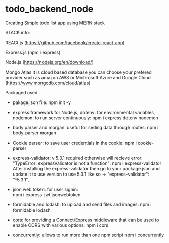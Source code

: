 # todo_backend_node

Creating Simple todo list app using MERN stack

STACK info:

REACt.js (https://github.com/facebook/create-react-app)

Express.js (npm i express)

Node.js (https://nodejs.org/en/download/)

Mongo Atlas it is cloud based database you can choose your prefered provider such as amazon AWS or Michrosoft Azure and Google Cloud (https://www.mongodb.com/cloud/atlas)

Packaged used 

- pakage.json file:
    npm init -y

- express:framework for Node.js, dotenv: for environmental variables, nodemon: to run server continuously: 
    npm i express dotenv nodemon
    
- body parser and morgan: useful for seding data through routes: 
    npm i body-parser morgan 

- Cookie parser: to save user credentials in the cookie: 
    npm i cookie-parser

- express-validator: v 5.3.1 required otherwise will recieve error: "TypeError: expressValidator is not a function": 
    npm i express-validator
After installing the express-validator then go to your package.json and update it to use version to use 5.3.1 like so -> "express-validator": "^5.3.1",

- json web token: for user signin:  
    npm i express-jwt jsonwebtoken

- formidable and lodash: to upload and send files and images:
    npm i formidable lodash

- cors: for providing a Connect/Express middleware that can be used to enable CORS with various options.
    npm i cors

- concurrently: allows to run more than one npm script
    npm i concurrently

